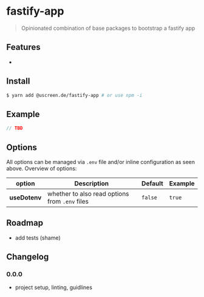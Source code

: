 # fastify-app

> Opinionated combination of base packages to bootstrap a fastify app

## Features

* 

## Install

```sh
$ yarn add @uscreen.de/fastify-app # or use npm -i
```

## Example 

```js
// TBD
```



## Options

All options can be managed via `.env` file and/or inline configuration as seen above. Overview of options:

| option        | Description                                    | Default | Example |
|---------------|------------------------------------------------|---------|---------|
| __useDotenv__ | whether to also read options from `.env` files | `false` | `true`  |


## Roadmap

- add tests (shame)

## Changelog

### 0.0.0

- project setup, linting, guidlines

